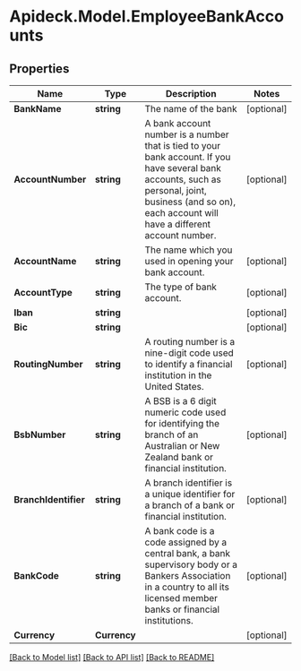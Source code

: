 # Apideck.Model.EmployeeBankAccounts

## Properties

Name | Type | Description | Notes
------------ | ------------- | ------------- | -------------
**BankName** | **string** | The name of the bank | [optional] 
**AccountNumber** | **string** | A bank account number is a number that is tied to your bank account. If you have several bank accounts, such as personal, joint, business (and so on), each account will have a different account number. | [optional] 
**AccountName** | **string** | The name which you used in opening your bank account. | [optional] 
**AccountType** | **string** | The type of bank account. | [optional] 
**Iban** | **string** |  | [optional] 
**Bic** | **string** |  | [optional] 
**RoutingNumber** | **string** | A routing number is a nine-digit code used to identify a financial institution in the United States. | [optional] 
**BsbNumber** | **string** | A BSB is a 6 digit numeric code used for identifying the branch of an Australian or New Zealand bank or financial institution. | [optional] 
**BranchIdentifier** | **string** | A branch identifier is a unique identifier for a branch of a bank or financial institution. | [optional] 
**BankCode** | **string** | A bank code is a code assigned by a central bank, a bank supervisory body or a Bankers Association in a country to all its licensed member banks or financial institutions. | [optional] 
**Currency** | **Currency** |  | [optional] 

[[Back to Model list]](../README.md#documentation-for-models) [[Back to API list]](../README.md#documentation-for-api-endpoints) [[Back to README]](../README.md)

